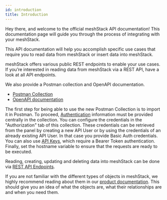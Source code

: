 ```yaml
---
id: introduction
title: Introduction
---
```


Hey there, and welcome to the official meshStack API documentation!
This documentation page will guide you through the process of integrating
with your meshStack.

This API documentation will help you accomplish specific use cases that
require you to read data from meshStack or insert data into meshStack.

meshStack offers various public REST endpoints to enable your use cases.
If you’re interested in reading data from meshStack via a REST API,
have a look at all API endpoints.

We also provide a Postman collection and OpenAPI documentation.

- [Postman Collection](pathname:///api/meshstack-postman-collection.json)
- [OpenAPI documentation](pathname:///api/meshstack-openapi-docs.json)

The first step for being able to use the new Postman Collection is to import it in Postman.
To proceed, [Authentication](./authentication/api-keys.md) information must be provided centrally in the collection.
You can configure the credentials in the "Authorization" tab of this collection.
These credentials can be retrieved from the panel by creating a new API User or
by using the credentials of an already existing API User. In that case you provide
Basic Auth credentials. You can also use [API Keys](./authentication/api-keys.md), which require a Bearer Token authentication.
Finally, set the hostname variable to ensure that the requests are ready to be executed.

Reading, creating, updating and deleting data into meshStack can be done via [REST API Endpoints](./api-root.api.mdx).

If you are not familiar with the different types of objects in meshStack, we highly recommend
reading about them in our [product documentation](../concepts/meshstack-areas.md). This should give you an idea of what the
objects are, what their relationships are and when you need them.
